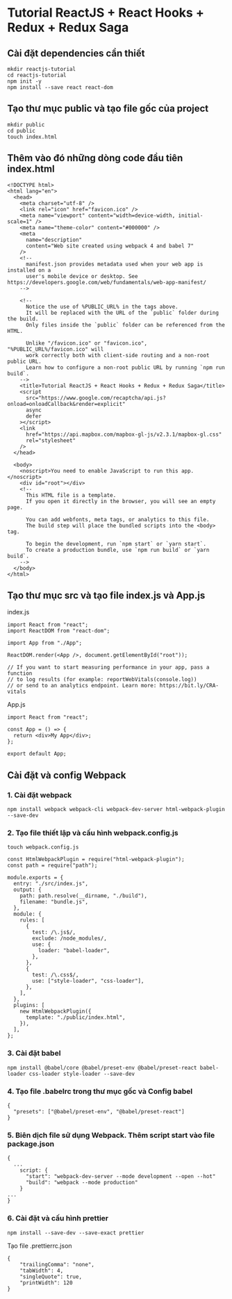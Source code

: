 # Tutorial ReactJS + React Hooks + Redux + Redux Saga

## Cài đặt dependencies cần thiết

```
mkdir reactjs-tutorial
cd reactjs-tutorial
npm init -y
npm install --save react react-dom
```

## Tạo thư mục public và tạo file gốc của project

```
mkdir public
cd public
touch index.html
```

## Thêm vào đó những dòng code đầu tiên index.html

```
<!DOCTYPE html>
<html lang="en">
  <head>
    <meta charset="utf-8" />
    <link rel="icon" href="favicon.ico" />
    <meta name="viewport" content="width=device-width, initial-scale=1" />
    <meta name="theme-color" content="#000000" />
    <meta
      name="description"
      content="Web site created using webpack 4 and babel 7"
    />
    <!--
      manifest.json provides metadata used when your web app is installed on a
      user's mobile device or desktop. See https://developers.google.com/web/fundamentals/web-app-manifest/
    -->

    <!--
      Notice the use of %PUBLIC_URL% in the tags above.
      It will be replaced with the URL of the `public` folder during the build.
      Only files inside the `public` folder can be referenced from the HTML.

      Unlike "/favicon.ico" or "favicon.ico", "%PUBLIC_URL%/favicon.ico" will
      work correctly both with client-side routing and a non-root public URL.
      Learn how to configure a non-root public URL by running `npm run build`.
    -->
    <title>Tutorial ReactJS + React Hooks + Redux + Redux Saga</title>
    <script
      src="https://www.google.com/recaptcha/api.js?onload=onloadCallback&render=explicit"
      async
      defer
    ></script>
    <link
      href="https://api.mapbox.com/mapbox-gl-js/v2.3.1/mapbox-gl.css"
      rel="stylesheet"
    />
  </head>

  <body>
    <noscript>You need to enable JavaScript to run this app.</noscript>
    <div id="root"></div>
    <!--
      This HTML file is a template.
      If you open it directly in the browser, you will see an empty page.

      You can add webfonts, meta tags, or analytics to this file.
      The build step will place the bundled scripts into the <body> tag.

      To begin the development, run `npm start` or `yarn start`.
      To create a production bundle, use `npm run build` or `yarn build`.
    -->
  </body>
</html>

```

## Tạo thư mục src và tạo file index.js và App.js

index.js

```
import React from "react";
import ReactDOM from "react-dom";

import App from "./App";

ReactDOM.render(<App />, document.getElementById("root"));

// If you want to start measuring performance in your app, pass a function
// to log results (for example: reportWebVitals(console.log))
// or send to an analytics endpoint. Learn more: https://bit.ly/CRA-vitals

```

App.js

```
import React from "react";

const App = () => {
  return <div>My App</div>;
};

export default App;

```

## Cài đặt và config Webpack

### 1. Cài đặt webpack

```
npm install webpack webpack-cli webpack-dev-server html-webpack-plugin --save-dev
```

### 2. Tạo file thiết lập và cấu hình webpack.config.js

```
touch webpack.config.js
```

```
const HtmlWebpackPlugin = require("html-webpack-plugin");
const path = require("path");

module.exports = {
  entry: "./src/index.js",
  output: {
    path: path.resolve(__dirname, "./build"),
    filename: "bundle.js",
  },
  module: {
    rules: [
      {
        test: /\.js$/,
        exclude: /node_modules/,
        use: {
          loader: "babel-loader",
        },
      },
      {
        test: /\.css$/,
        use: ["style-loader", "css-loader"],
      },
    ],
  },
  plugins: [
    new HtmlWebpackPlugin({
      template: "./public/index.html",
    }),
  ],
};

```

### 3. Cài đặt babel

```
npm install @babel/core @babel/preset-env @babel/preset-react babel-loader css-loader style-loader --save-dev
```

### 4. Tạo file .babelrc trong thư mục gốc và Config babel

```
{
  "presets": ["@babel/preset-env", "@babel/preset-react"]
}
```

### 5. Biên dịch file sử dụng Webpack. Thêm script start vào file package.json

```
{
  ...
    script: {
      "start": "webpack-dev-server --mode development --open --hot"
      "build": "webpack --mode production"
    }
...
}
```

### 6. Cài đặt và cấu hình prettier

```
npm install --save-dev --save-exact prettier
```

Tạo file .prettierrc.json

```
{
    "trailingComma": "none",
    "tabWidth": 4,
    "singleQuote": true,
    "printWidth": 120
}
```
